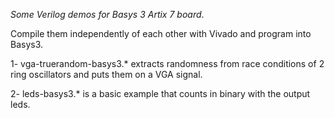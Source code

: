 *Some Verilog demos for Basys 3 Artix 7 board*. 

Compile them independently of each other with Vivado and program into Basys3.

1-  vga-truerandom-basys3.* extracts randomness from race conditions of 2 ring oscillators and puts them on a VGA signal.

2-  leds-basys3.* is a basic example that counts in binary with the output leds.

